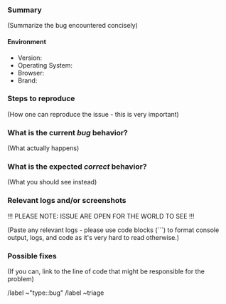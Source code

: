 ### Summary

(Summarize the bug encountered concisely)

#### Environment

- Version:
- Operating System:
- Browser:
- Brand:

### Steps to reproduce

(How one can reproduce the issue - this is very important)

### What is the current _bug_ behavior?

(What actually happens)

### What is the expected _correct_ behavior?

(What you should see instead)

### Relevant logs and/or screenshots

!!! PLEASE NOTE: ISSUE ARE OPEN FOR THE WORLD TO SEE !!!

(Paste any relevant logs - please use code blocks (```) to format console output,
logs, and code as it's very hard to read otherwise.)

### Possible fixes

(If you can, link to the line of code that might be responsible for the problem)

/label ~"type::bug"
/label ~triage

